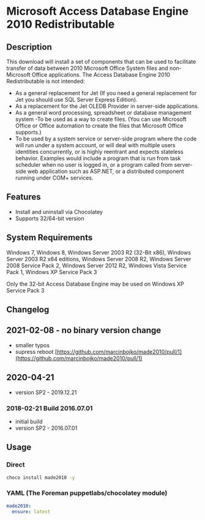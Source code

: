# Microsoft Access Database Engine 2010 Redistributable

## Description

This download will install a set of components that can be used to facilitate transfer of data between 2010 Microsoft Office System files and non-Microsoft Office applications.
The Access Database Engine 2010 Redistributable is not intended:

* As a general replacement for Jet (If you need a general replacement for Jet you should use SQL Server Express Edition).
* As a replacement for the Jet OLEDB Provider in server-side applications.
* As a general word processing, spreadsheet or database management system -To be used as a way to create files. (You can use Microsoft Office or Office automation to create the files that Microsoft Office supports.)
* To be used by a system service or server-side program where the code will run under a system account, or will deal with multiple users identities concurrently, or is highly reentrant and expects stateless behavior. Examples would include a program that is run from task scheduler when no user is logged in, or a program called from server-side web application such as ASP.NET, or a distributed component running under COM+ services.

## Features

* Install and uninstall via Chocolatey
* Supports 32/64-bit version

## System Requirements

Windows 7, Windows 8, Windows Server 2003 R2 (32-Bit x86), Windows Server 2003 R2 x64 editions, Windows Server 2008 R2, Windows Server 2008 Service Pack 2, Windows Server 2012 R2, Windows Vista Service Pack 1, Windows XP Service Pack 3

Only the 32-bit Access Database Engine may be used on Windows XP Service Pack 3

## Changelog

## 2021-02-08 - no binary version change

* smaller typos
* supress reboot [https://github.com/marcinbojko/made2010/pull/1](https://github.com/marcinbojko/made2010/pull/1)

## 2020-04-21

* version SP2 - 2019.12.21

### 2018-02-21 Build 2016.07.01

* initial build
* version SP2 - 2016.07.01

## Usage

### Direct

```cmd
choco install made2010 -y
```

### YAML (The Foreman puppetlabs/chocolatey module)

```yaml
made2010:
  ensure: latest
```
